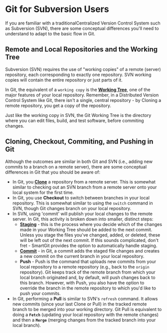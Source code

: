 # Git for Subversion Users

If you are familiar with a traditionalCentralized Version Control System such as Subversion (SVN), there are some conceptual differences you'll need to understand to adapt to the basic flow in Git.

## Remote and Local Repositories and the Working Tree

Subversion (SVN) requires the use of "working copies" of a remote (server) repository, each corresponding to exactly one repository. SVN working copies will contain the entire repository or just parts of it.

In Git, the equivalent of a `working copy` is the **[Working Tree](Working-Tree-States.md)**, one of the major features of your local repository. Remember, in a Distributed Version Control System like Git, there isn't a single, central repository - by Cloning a remote repository, you get a copy of the repository.

Just like the working copy in SVN, the Git Working Tree is the directory where you can edit files, build, and test software, before commiting changes. 

## Cloning, Checkout, Commiting, and Pushing in Git

Although the outcomes are similar in both Git and SVN (i.e., adding new commits to a branch on a remote server), there are some conceptual differences in Git that you should be aware of:
- In Git, you **[Clone](/SmartGit/Latest/Clone)** a repository from a remote server. This is somewhat similar to checking out an SVN branch from a remote server onto your local system for the first time.
- In Git, you use **Checkout** to switch between branches in your local repository. This is somewhat similar to using the `switch` command in SVN, though Git changes branch on your local repository.
- In SVN, using 'commit' will publish your local changes to the remote server. In Git, this activity is broken down into smaller, distinct steps:
  - **[Staging](The-Index.md)** - this is the process where you decide which of the changes made in your Working Tree should be added to the next commit. Unless you stage the files you've changed, added, or deleted, these will be left out of the next commit. If this sounds complicated, don't fret - SmartGit provides the option to automatically handle staging.
  - **[Commit](Commits.md)** - in Git, a commit adds the staged file changes and creates a new commit on the current branch in your local repository.
  - **Push** - Push is the command that uploads new commits from your local repository to a remote repository (e.g., back to the `origin` repository). Git keeps track of the remote branch from which your local branch originated and, by default, will push changes back to this branch. However, with Push, you also have the option to override the branch in the remote repository to which you'd like to push your commits. 
 - In Git, performing a **Pull** is similar to SVN's `refresh` command. It allows new commits (since your last Clone or Pull) in the tracked remote branch to be merged into your working directory. Git Pull is equivalent to doing a **`Fetch`** (updating your local repository with the remote changes) and then a **`Merge`** (merging changes from the tracked branch into your local branch).
